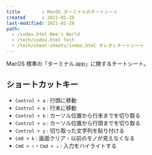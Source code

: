 ```yaml
---
title        : MacOS ターミナルのチートシート
created      : 2021-01-28
last-modified: 2021-01-28
path:
  - /index.html Neo's World
  - /tech/index.html Tech
  - /tech/cheat-sheets/index.html オレオレチートシート
---
```


MacOS 標準の「ターミナル.app」に関するチートシート。


## ショートカットキー

- `Control + a` : 行頭に移動
- `Control + e` : 行末に移動
- `Control + k` : カーソル位置から行末までを切り取る
- `Control + u` : カーソル位置から行頭までを切り取る
- `Control + y` : 切り取った文字列を貼り付ける
- `Cmd + k` : 画面クリア・以前のモノが見えなくなる
- `Cmd + ↑`・`Cmd + ↓` : 入力をハイライトする
